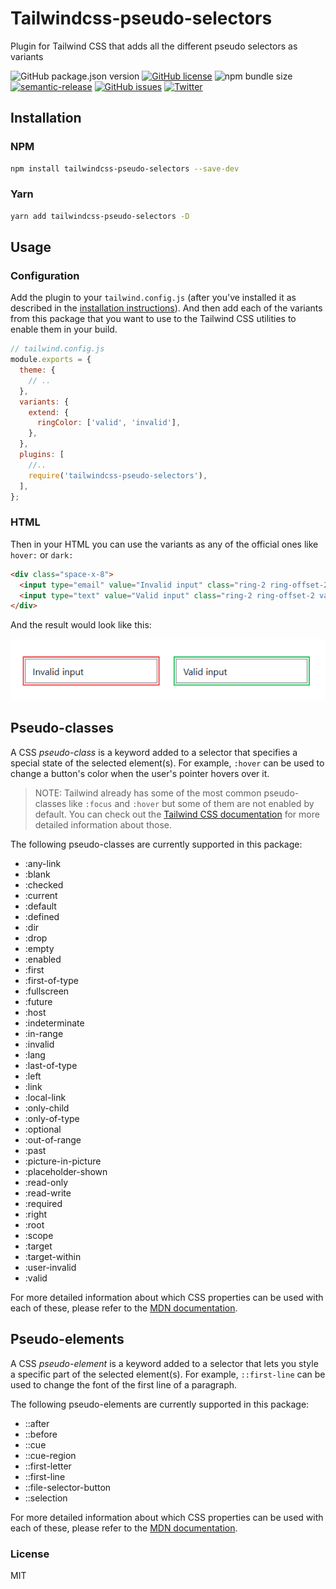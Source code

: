 # Tailwindcss-pseudo-selectors

Plugin for Tailwind CSS that adds all the different pseudo selectors as variants

![GitHub package.json version](https://img.shields.io/github/package-json/v/microwawe/tailwindcss-pseudo-selectors) [![GitHub license](https://img.shields.io/github/license/Microwawe/tailwindcss-pseudo-selectors)](https://github.com/Microwawe/tailwindcss-pseudo-selectors/blob/master/LICENSE) ![npm bundle size](https://img.shields.io/bundlephobia/min/tailwindcss-pseudo-selectors) [![semantic-release](https://img.shields.io/badge/%20%20%F0%9F%93%A6%F0%9F%9A%80-semantic--release-e10079.svg)](https://github.com/semantic-release/semantic-release) [![GitHub issues](https://img.shields.io/github/issues/Microwawe/tailwindcss-pseudo-selectors)](https://github.com/Microwawe/tailwindcss-pseudo-selectors/issues) 
[![Twitter](https://img.shields.io/twitter/url?style=social)](https://twitter.com/intent/tweet?text=Wow:&url=https%3A%2F%2Fgithub.com%2FMicrowawe%2Ftailwindcss-pseudo-selectors)

## Installation

### NPM

```sh
npm install tailwindcss-pseudo-selectors --save-dev
```

### Yarn

```sh
yarn add tailwindcss-pseudo-selectors -D
```

## Usage

### Configuration

Add the plugin to your `tailwind.config.js` (after you've installed it as described in the [installation instructions](https://github.com/Microwawe/tailwindcss-pseudo-selectors)). And then add each of the variants from this package that you want to use to the Tailwind CSS utilities to enable them in your build.

```js
// tailwind.config.js
module.exports = {
  theme: {
    // ..
  },
  variants: {
    extend: {
      ringColor: ['valid', 'invalid'],
    },
  },
  plugins: [
    //..
    require('tailwindcss-pseudo-selectors'),
  ],
};
```

### HTML

Then in your HTML you can use the variants as any of the official ones like `hover:` or `dark:`

```html
<div class="space-x-8">
  <input type="email" value="Invalid input" class="ring-2 ring-offset-2 invalid:ring-red-500" />
  <input type="text" value="Valid input" class="ring-2 ring-offset-2 valid:ring-green-500" />
</div>
```

And the result would look like this:

![Result](./pseudo-example.png)

## Pseudo-classes

A CSS _pseudo-class_ is a keyword added to a selector that specifies a special state of the selected element(s). For example, `:hover` can be used to change a button's color when the user's pointer hovers over it.

> NOTE: Tailwind already has some of the most common pseudo-classes like `:focus` and `:hover` but some of them are not enabled by default. You can check out the [Tailwind CSS documentation](https://tailwindcss.com/docs/hover-focus-and-other-states) for more detailed information about those.

The following pseudo-classes are currently supported in this package:

- :any-link
- :blank
- :checked
- :current
- :default
- :defined
- :dir
- :drop
- :empty
- :enabled
- :first
- :first-of-type
- :fullscreen
- :future
- :host
- :indeterminate
- :in-range
- :invalid
- :lang
- :last-of-type
- :left
- :link
- :local-link
- :only-child
- :only-of-type
- :optional
- :out-of-range
- :past
- :picture-in-picture
- :placeholder-shown
- :read-only
- :read-write
- :required
- :right
- :root
- :scope
- :target
- :target-within
- :user-invalid
- :valid

For more detailed information about which CSS properties can be used with each of these, please refer to the [MDN documentation](https://developer.mozilla.org/en-US/docs/Web/CSS/Pseudo-classes).

## Pseudo-elements

A CSS _pseudo-element_ is a keyword added to a selector that lets you style a specific part of the selected element(s). For example, `::first-line` can be used to change the font of the first line of a paragraph.

The following pseudo-elements are currently supported in this package:

- ::after
- ::before
- ::cue
- ::cue-region
- ::first-letter
- ::first-line
- ::file-selector-button
- ::selection

For more detailed information about which CSS properties can be used with each of these, please refer to the [MDN documentation](https://developer.mozilla.org/en-US/docs/Web/CSS/Pseudo-elements).

### License

MIT
